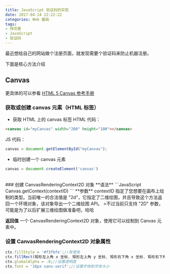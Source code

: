 ```yaml
---
title: JavaScript 验证码的实现
date: 2017-04-14 22:22:22
categories: Web 基础
tags: 
- 待完善
- JavaScript
- 验证码
---
```


最近想给自己的网站做个注册页面，就发现需要个验证码来防止机器注册。

<!--more-->
下面是核心方法介绍
## Canvas
更具体的可以参看 [HTML 5 Canvas 参考手册](http://www.w3school.com.cn/tags/html_ref_canvas.asp) 

### 获取或创建 canvas 元素（HTML 标签）
- 获取 HTML 上的 canvas 标签
HTML 代码：
```HTML
<canvas id="myCanvas" width="200" height="100"></canvas>
```
JS 代码：
```JavaScript
canvas = document.getElementById("myCanvas");
```
- 临时创建一个 canvas 元素
```JavaScript
canvas = document.createElement('canvas')
```

<br/>
### 创建 CanvasRenderingContext2D 对象
**语法**
```JavaScript
Canvas.getContext(contextID)
```
**参数**
contextID 指定了您想要在画布上绘制的类型。当前唯一的合法值是 "2d"，它指定了二维绘图，并且导致这个方法返回一个环境对象，该对象导出一个二维绘图 API。
>不过当前只支持 "2D" 参数，可能是为了以后扩展三维绘图做准备吧，哈哈

**返回值**
一个 CanvasRenderingContext2D 对象，使用它可以绘制到 Canvas 元素中。

### 设置 CanvasRenderingContext2D 对象属性
```JavaScript
ctx.fillStyle = '#f3fbfe';//背景色
ctx.fillRect(矩形左上角 x 坐标, 矩形左上角 y 坐标, 矩形右下角 x 坐标, 矩形右下角 y 坐标);//设置矩形
ctx.globalAlpha = .8;//设置透明度
ctx.font = '16px sans-serif';//设置字体和字体大小
```